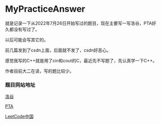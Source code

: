 # MyPracticeAnswer

就是记录一下从2022年7月26日开始写过的题目，现在主要写一写洛谷，PTA好久都没有写过了。

以后可能会写其它的。

前几篇发到了csdn上面，后面就不发了，csdn好恶心。

感觉我写的C++就是用了cin和cout的C，最近先不写题了，先认真学一下C++。

作者目前大二在读，写的题比较少。

### 题目网站地址

[洛谷](https://www.luogu.com.cn/ "https://www.luogu.com.cn/")

[PTA](https://pintia.cn/problem-sets/dashboard "https://pintia.cn/problem-sets/dashboard")

[LeetCode中国](https://leetcode.cn/ "https://leetcode.cn/")
